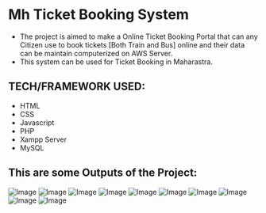# Mh Ticket Booking System
* The project is aimed to make a Online Ticket Booking Portal that can any Citizen use to book tickets [Both Train and Bus] online and their data can be maintain computerized on AWS Server.
* This system can be used for Ticket Booking in Maharastra.

## TECH/FRAMEWORK USED:
* HTML
* CSS
* Javascript
* PHP
* Xampp Server
* MySQL
## This are some Outputs of the Project:
![Image](https://github.com/user-attachments/assets/8ce90421-84b1-4007-84ba-0af357ab64d1)
![Image](https://github.com/user-attachments/assets/234fecf9-7841-4340-9a5f-1b8d1f76a1ea)
![Image](https://github.com/user-attachments/assets/3ee348c2-a2cc-469a-a715-2995863f5a99)
![Image](https://github.com/user-attachments/assets/b7687c65-5bac-4e5b-ba50-9b16bd709477)
![Image](https://github.com/user-attachments/assets/5e144840-ad6b-46a0-bdaf-f1fad5a0c4f1)
![Image](https://github.com/user-attachments/assets/1f486cb1-ada3-4a92-8fef-51216f33bd2d)
![Image](https://github.com/user-attachments/assets/41bff652-4415-4a42-a495-f4ac6025e765)
![Image](https://github.com/user-attachments/assets/647d147f-cf3c-497b-ac34-bc652b144161)
![Image](https://github.com/user-attachments/assets/69bf47c1-14f8-4e86-acda-43d5c51e633b)
![Image](https://github.com/user-attachments/assets/9607fb53-6594-4b5c-95f5-e8466a87f627)


